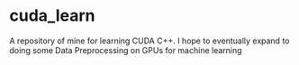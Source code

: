 # cuda_learn

A repository of mine for learning CUDA C++. I hope to eventually expand to doing some Data Preprocessing on GPUs for machine learning
